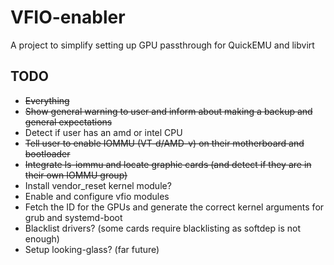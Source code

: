 # VFIO-enabler
A project to simplify setting up GPU passthrough for QuickEMU and libvirt


## TODO
* ~~Everything~~
* ~~Show general warning to user and inform about making a backup and general expectations~~
* Detect if user has an amd or intel CPU
* ~~Tell user to enable IOMMU (VT-d/AMD-v) on their motherboard and bootloader~~
* ~~Integrate ls-iommu and locate graphic cards (and detect if they are in their own IOMMU group)~~
* Install vendor_reset kernel module?
* Enable and configure vfio modules
* Fetch the ID for the GPUs and generate the correct kernel arguments for grub and systemd-boot
* Blacklist drivers? (some cards require blacklisting as softdep is not enough)
* Setup looking-glass? (far future)
